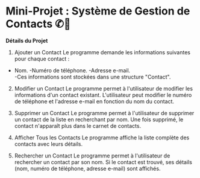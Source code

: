 # Mini-Projet : Système de Gestion de Contacts ✆📲

**Détails du Projet**
1. Ajouter un Contact
Le programme demande les informations suivantes pour chaque contact :

- Nom.
-Numéro de téléphone.
-Adresse e-mail.  
-Ces informations sont stockées dans une structure "Contact".

2. Modifier un Contact
Le programme permet à l'utilisateur de modifier les informations d'un contact existant. L'utilisateur peut modifier le numéro de téléphone et l'adresse e-mail en fonction du nom du contact.

3. Supprimer un Contact
Le programme permet à l'utilisateur de supprimer un contact de la liste en recherchant par nom. Une fois supprimé, le contact n'apparaît plus dans le carnet de contacts.

4. Afficher Tous les Contacts
Le programme affiche la liste complète des contacts avec leurs détails.

5. Rechercher un Contact
Le programme permet à l'utilisateur de rechercher un contact par son nom. Si le contact est trouvé, ses détails (nom, numéro de téléphone, adresse e-mail) sont affichés.
